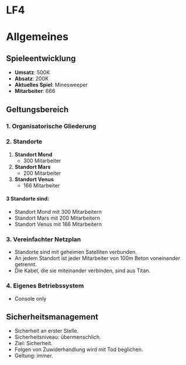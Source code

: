 # LF4
# Allgemeines

## Spieleentwicklung
- **Umsatz**: 500K
- **Absatz**: 200K
- **Aktuelles Spiel**: Minesweeper
- **Mitarbeiter**: 666

## Geltungsbereich

### 1. Organisatorische Gliederung

### 2. Standorte

1. **Standort Mond**
   - 300 Mitarbeiter
2. **Standort Mars**
   - 200 Mitarbeiter
3. **Standort Venus**
   - 166 Mitarbeiter

#### 3 Standorte sind:
- Standort Mond mit 300 Mitarbeitern
- Standort Mars mit 200 Mitarbeitern
- Standort Venus mit 166 Mitarbeitern

### 3. Vereinfachter Netzplan

- Standorte sind mit geheimen Satelliten verbunden.
- An jedem Standort ist jeder Mitarbeiter von 100m Beton voneinander getrennt.
- Die Kabel, die sie miteinander verbinden, sind aus Titan.

### 4. Eigenes Betriebssystem

- Console only

## Sicherheitsmanagement

- Sicherheit an erster Stelle.
- Sicherheitsniveau: übermenschlich.
- Ziel: Sicherheit.
- Folgen von Zuwiderhandlung wird mit Tod beglichen.
- Geltung: immer.
